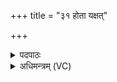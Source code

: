 +++
title = "३१ होता यक्षत्"

+++
<details><summary>पदपाठः</summary>

होता॑। य॒क्ष॒त्। पेश॑स्वतीः। ति॒स्रः। दे॒वीः। हि॒र॒ण्ययीः॑। भार॑तीः। बृह॒तीः। म॒हीः। पति॑म्। इन्द्र॑म्। व॒यो॒धस॒मिति॑ वयः॒ऽधस॑म्। वि॒राज॒मिति॑ वि॒ऽराज॑म्। छन्दः॑। इ॒ह। इ॒न्द्रि॒यम्। धे॒नुम्। गाम्। न। वयः॑। दध॑त्। व्यन्तु॑। आज्य॑स्य। होतः॑। यज॑। ३१।
</details>

<details><summary>अधिमन्त्रम् (VC)</summary>

- वाण्यो देवताः
- सरस्वत्यृषिः
- भुरिक्शक्वरी
- धैवतः
</details>
